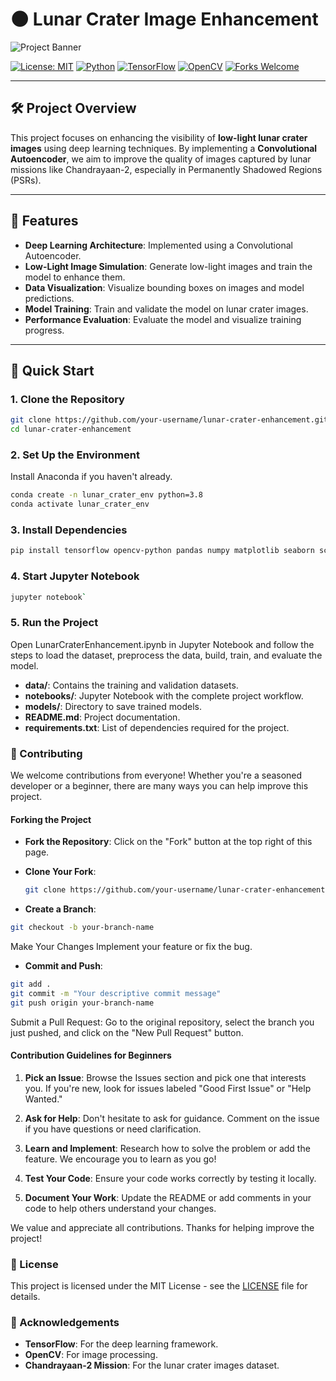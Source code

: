 # 🌑 Lunar Crater Image Enhancement

![Project Banner](https://your-banner-image-url.com)

[![License: MIT](https://img.shields.io/badge/License-MIT-yellow.svg)](https://opensource.org/licenses/MIT)
[![Python](https://img.shields.io/badge/Python-3.8-blue.svg)](https://www.python.org/)
[![TensorFlow](https://img.shields.io/badge/TensorFlow-2.x-orange.svg)](https://www.tensorflow.org/)
[![OpenCV](https://img.shields.io/badge/OpenCV-4.x-green.svg)](https://opencv.org/)
[![Forks Welcome](https://img.shields.io/badge/Forks-Welcome-brightgreen.svg)](https://github.com/your-username/lunar-crater-enhancement/fork)

---

## 🛠️ Project Overview

This project focuses on enhancing the visibility of **low-light lunar crater images** using deep learning techniques. By implementing a **Convolutional Autoencoder**, we aim to improve the quality of images captured by lunar missions like Chandrayaan-2, especially in Permanently Shadowed Regions (PSRs).

---

## 🌟 Features

- **Deep Learning Architecture**: Implemented using a Convolutional Autoencoder.
- **Low-Light Image Simulation**: Generate low-light images and train the model to enhance them.
- **Data Visualization**: Visualize bounding boxes on images and model predictions.
- **Model Training**: Train and validate the model on lunar crater images.
- **Performance Evaluation**: Evaluate the model and visualize training progress.

---

## 🚀 Quick Start

### 1. Clone the Repository

```bash
git clone https://github.com/your-username/lunar-crater-enhancement.git
cd lunar-crater-enhancement
```
### 2. Set Up the Environment

Install Anaconda if you haven't already.

```bash
conda create -n lunar_crater_env python=3.8
conda activate lunar_crater_env
```
### 3. Install Dependencies

```bash
pip install tensorflow opencv-python pandas numpy matplotlib seaborn scikit-learn
```
### 4. Start Jupyter Notebook
```bash
jupyter notebook`
```
### 5. Run the Project
Open LunarCraterEnhancement.ipynb in Jupyter Notebook and follow the steps to load the dataset, preprocess the data, build, train, and evaluate the model.


- **data/**: Contains the training and validation datasets.
- **notebooks/**: Jupyter Notebook with the complete project workflow.
- **models/**: Directory to save trained models.
- **README.md**: Project documentation.
- **requirements.txt**: List of dependencies required for the project.

### 🌱 Contributing

We welcome contributions from everyone! Whether you're a seasoned developer or a beginner, there are many ways you can help improve this project.

#### Forking the Project

- **Fork the Repository**: Click on the "Fork" button at the top right of this page.

- **Clone Your Fork**:

  ```bash
  git clone https://github.com/your-username/lunar-crater-enhancement.git
  ```

- **Create a Branch**:

```bash
git checkout -b your-branch-name
```
Make Your Changes
Implement your feature or fix the bug.

- **Commit and Push**:
```bash
git add .
git commit -m "Your descriptive commit message"
git push origin your-branch-name
```
Submit a Pull Request: Go to the original repository, select the branch you just pushed, and click on the "New Pull Request" button.

#### Contribution Guidelines for Beginners

1. **Pick an Issue**: Browse the Issues section and pick one that interests you. If you're new, look for issues labeled "Good First Issue" or "Help Wanted."

2. **Ask for Help**: Don't hesitate to ask for guidance. Comment on the issue if you have questions or need clarification.

3. **Learn and Implement**: Research how to solve the problem or add the feature. We encourage you to learn as you go!

4. **Test Your Code**: Ensure your code works correctly by testing it locally.

5. **Document Your Work**: Update the README or add comments in your code to help others understand your changes.

We value and appreciate all contributions. Thanks for helping improve the project!

### 📝 License

This project is licensed under the MIT License - see the [LICENSE](LICENSE) file for details.

### 🤝 Acknowledgements

- **TensorFlow**: For the deep learning framework.
- **OpenCV**: For image processing.
- **Chandrayaan-2 Mission**: For the lunar crater images dataset.

